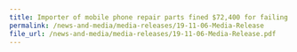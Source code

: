 ```yaml
---
title: Importer of mobile phone repair parts fined $72,400 for failing to declare actual values of imported mobile phone spare parts 
permalink: /news-and-media/media-releases/19-11-06-Media-Release
file_url: /news-and-media/media-releases/19-11-06-Media-Release.pdf
---
```

